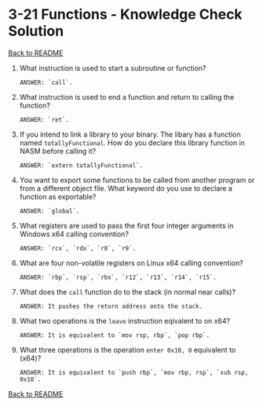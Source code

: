 
# 3-21 Functions - Knowledge Check Solution

[Back to README](README.md)

1. What instruction is used to start a subroutine or function?
    ```
    ANSWER: `call`.
    ```

2. What instruction is used to end a function and return to calling the 
function?
    ```
    ANSWER: `ret`.
    ```

3. If you intend to link a library to your binary. The libary has a function 
named `totallyFunctional`. How do you declare this library function in NASM 
before calling it?
    ```
    ANSWER: `extern totallyFunctional`.
    ```

4. You want to export some functions to be called from another program or 
from a different object file. What keyword do you use to declare a function 
as exportable?
    ```
    ANSWER: `global`.
    ```

5. What registers are used to pass the first four integer arguments in Windows 
x64 calling convention?
    ```
    ANSWER: `rcx`, `rdx`, `r8`, `r9`.
    ```

6. What are four non-volatile registers on Linux x64 calling convention?
    ```
    ANSWER: `rbp`, `rsp`, `rbx`, `r12`, `r13`, `r14`, `r15`.
    ```

7. What does the `call` function do to the stack (in normal near calls)?
    ```
    ANSWER: It pushes the return address onto the stack.
    ```

8. What two operations is the `leave` instruction eqivalent to on x64?
    ```
    ANSWER: It is equivalent to `mov rsp, rbp`, `pop rbp`.
    ```

9. What three operations is the operation `enter 0x10, 0` equivalent to (x64)?
    ```
    ANSWER: It is equivalent to `push rbp`, `mov rbp, rsp`, `sub rsp, 0x10`.
    ```


[Back to README](README.md)


<!--- End of file. --->
